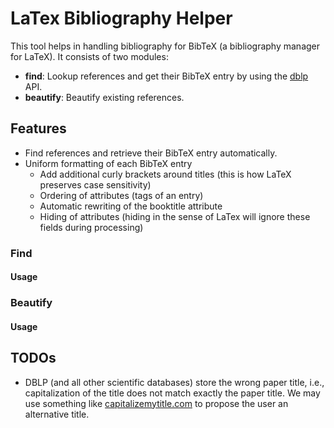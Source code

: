 # LaTex Bibliography Helper
This tool helps in handling bibliography for BibTeX (a bibliography manager for LaTeX). It consists of two modules: 
- **find**: Lookup references and get their BibTeX entry by using the [dblp](https://dblp.org) API.
- **beautify**: Beautify existing references.

## Features
- Find references and retrieve their BibTeX entry automatically.
- Uniform formatting of each BibTeX entry
  - Add additional curly brackets around titles (this is how LaTeX preserves case sensitivity)
  - Ordering of attributes (tags of an entry)
  - Automatic rewriting of the booktitle attribute
  - Hiding of attributes (hiding in the sense of LaTex will ignore these fields during processing)

### Find


#### Usage

### Beautify

#### Usage

## TODOs
- DBLP (and all other scientific databases) store the wrong paper title, i.e.,  capitalization of the title does not match exactly the paper title. We may use something like [capitalizemytitle.com](https://capitalizemytitle.com/#) to propose the user an alternative title.